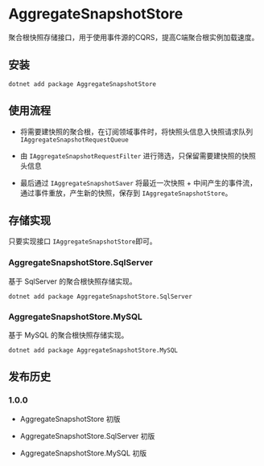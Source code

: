 # AggregateSnapshotStore
聚合根快照存储接口，用于使用事件源的CQRS，提高C端聚合根实例加载速度。

## 安装

```
dotnet add package AggregateSnapshotStore
```

## 使用流程

- 将需要建快照的聚合根，在订阅领域事件时，将快照头信息入快照请求队列 `IAggregateSnapshotRequestQueue`

- 由 `IAggregateSnapshotRequestFilter` 进行筛选，只保留需要建快照的快照头信息

- 最后通过 `IAggregateSnapshotSaver` 将最近一次快照 + 中间产生的事件流，通过事件重放，产生新的快照，保存到 `IAggregateSnapshotStore`。

## 存储实现

只要实现接口 `IAggregateSnapshotStore`即可。

### AggregateSnapshotStore.SqlServer
基于 SqlServer 的聚合根快照存储实现。

```
dotnet add package AggregateSnapshotStore.SqlServer
```
### AggregateSnapshotStore.MySQL
基于 MySQL 的聚合根快照存储实现。

```
dotnet add package AggregateSnapshotStore.MySQL
```

## 发布历史

### 1.0.0
- AggregateSnapshotStore 初版

- AggregateSnapshotStore.SqlServer 初版

- AggregateSnapshotStore.MySQL 初版